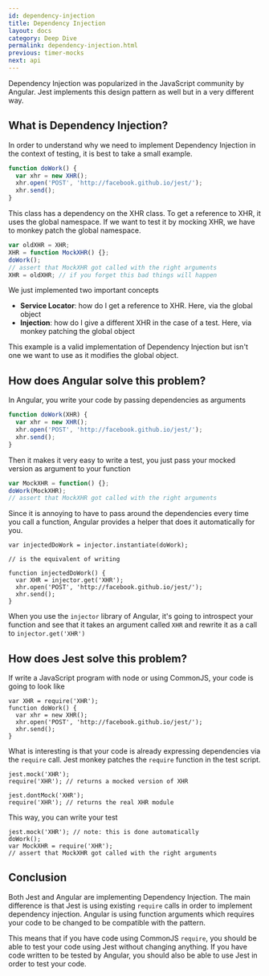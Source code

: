 ```yaml
---
id: dependency-injection
title: Dependency Injection
layout: docs
category: Deep Dive
permalink: dependency-injection.html
previous: timer-mocks
next: api
---
```


Dependency Injection was popularized in the JavaScript community by Angular.
Jest implements this design pattern as well but in a very different way.

What is Dependency Injection?
-----------------------------

In order to understand why we need to implement Dependency Injection in the context of testing, it is best to take a small example.

```javascript
function doWork() {
  var xhr = new XHR();
  xhr.open('POST', 'http://facebook.github.io/jest/');
  xhr.send();
}
```

This class has a dependency on the XHR class. To get a reference to XHR, it uses the global namespace. If we want to test it by mocking XHR, we have to monkey patch the global namespace.

```javascript
var oldXHR = XHR;
XHR = function MockXHR() {};
doWork();
// assert that MockXHR got called with the right arguments
XHR = oldXHR; // if you forget this bad things will happen
```

We just implemented two important concepts

- **Service Locator**: how do I get a reference to XHR. Here, via the global object
- **Injection**: how do I give a different XHR in the case of a test. Here, via monkey patching the global object

This example is a valid implementation of Dependency Injection but isn't one we want to use as it modifies the global object.


How does Angular solve this problem?
------------------------------------

In Angular, you write your code by passing dependencies as arguments

```javascript
function doWork(XHR) {
  var xhr = new XHR();
  xhr.open('POST', 'http://facebook.github.io/jest/');
  xhr.send();
}
```

Then it makes it very easy to write a test, you just pass your mocked version as argument to your function

```javascript
var MockXHR = function() {};
doWork(MockXHR);
// assert that MockXHR got called with the right arguments
```

Since it is annoying to have to pass around the dependencies every time you call a function, Angular provides a helper that does it automatically for you.

```
var injectedDoWork = injector.instantiate(doWork);

// is the equivalent of writing

function injectedDoWork() {
  var XHR = injector.get('XHR');
  xhr.open('POST', 'http://facebook.github.io/jest/');
  xhr.send();
}
```

When you use the `injector` library of Angular, it's going to introspect your function and see that it takes an argument called `XHR` and rewrite it as a call to `injector.get('XHR')`


How does Jest solve this problem?
---------------------------------

If write a JavaScript program with node or using CommonJS, your code is going to look like

```
var XHR = require('XHR');
function doWork() {
  var xhr = new XHR();
  xhr.open('POST', 'http://facebook.github.io/jest/');
  xhr.send();
}
```

What is interesting is that your code is already expressing dependencies via the `require` call. Jest monkey patches the `require` function in the test script.

```
jest.mock('XHR');
require('XHR'); // returns a mocked version of XHR

jest.dontMock('XHR');
require('XHR'); // returns the real XHR module
```

This way, you can write your test

```
jest.mock('XHR'); // note: this is done automatically
doWork();
var MockXHR = require('XHR');
// assert that MockXHR got called with the right arguments
```

Conclusion
----------

Both Jest and Angular are implementing Dependency Injection. The main difference is that Jest is using existing `require` calls in order to implement dependency injection. Angular is using function arguments which requires your code to be changed to be compatible with the pattern.

This means that if you have code using CommonJS `require`, you should be able to test your code using Jest without changing anything. If you have code written to be tested by Angular, you should also be able to use Jest in order to test your code.

